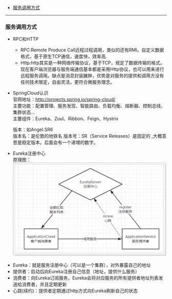 * [服务调用方式](#服务调用方式)
-----
### 服务调用方式
  * RPC和HTTP  
    - RPC:Remote Produce Call远程过程调用，类似的还有RMI。自定义数据格式，基于原生TCP通信，速度快，效率高.
    - Http:http其实是一种网络传输协议，基于TCP，规定了数据传输的格式。现在客户端浏览器与服务端通信基本都是采用Http协议，也可以用来进行远程服务调用。缺点是消息封装臃肿，优势是对服务的提供和调用方没有任何技术限定，自由灵活，更符合微服务理念。
    
  * SpringCloud认识  
    官网地址：http://projects.spring.io/spring-cloud/  
    主要功能：配置管理、服务发现、智能路由、负载均衡、熔断器、控制总线、集群状态...  
    主要组件：Eureka、Zuul、Ribbon、Feign、Hystrix
    
    版本：如Angel.SR6  
    版本名：是伦敦的地铁名 
    版本号：SR（Service Releases）是固定的 ,大概意思是稳定版本。后面会有一个递增的数字。
    
  * Eureka注册中心  
  原理图：  
  ![image](https://github.com/dagreentree/java/blob/master/notes/SpringCloud/pic/1525597885059.png)  
   - Eureka：就是服务注册中心（可以是一个集群），对外暴露自己的地址
   - 提供者：启动后向Eureka注册自己信息（地址，提供什么服务）
   - 消费者：向Eureka订阅服务，Eureka会将对应服务的所有提供者地址列表发送给消费者，并且定期更新
   - 心跳(续约)：提供者定期通过http方式向Eureka刷新自己的状态


    
    
    

  
